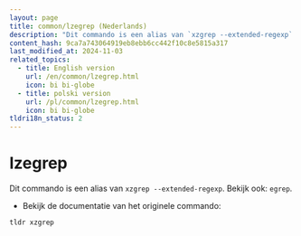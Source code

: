 ```yaml
---
layout: page
title: common/lzegrep (Nederlands)
description: "Dit commando is een alias van `xzgrep --extended-regexp`."
content_hash: 9ca7a743064919eb8ebb6cc442f10c8e5815a317
last_modified_at: 2024-11-03
related_topics:
  - title: English version
    url: /en/common/lzegrep.html
    icon: bi bi-globe
  - title: polski version
    url: /pl/common/lzegrep.html
    icon: bi bi-globe
tldri18n_status: 2
---
```

# lzegrep

Dit commando is een alias van `xzgrep --extended-regexp`.
Bekijk ook: `egrep`.

- Bekijk de documentatie van het originele commando:

`tldr xzgrep`
